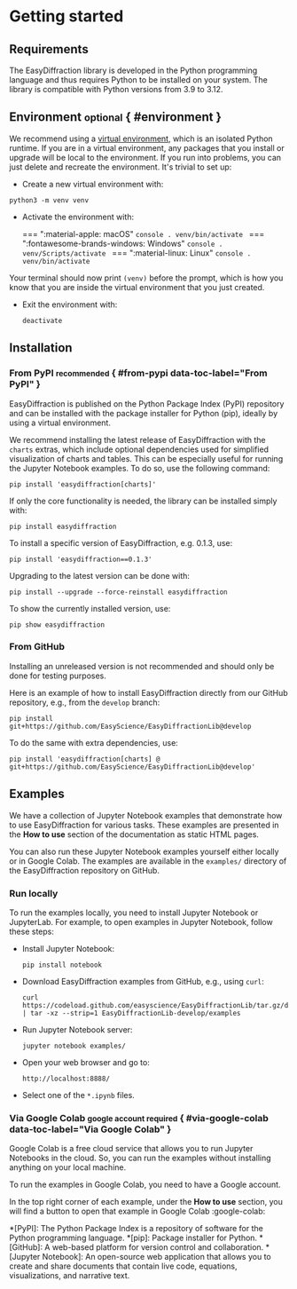 # Getting started

## Requirements

The EasyDiffraction library is developed in the Python programming language and thus requires Python to be installed on your system. The library is compatible with Python versions from 3.9 to 3.12.

## Environment <small>optional</small> { #environment }

We recommend using a [virtual environment], which is an isolated Python runtime.
If you are in a virtual environment, any packages that you install or upgrade
will be local to the environment. If you run into problems, you can
just delete and recreate the environment. It's trivial to set up:

* Create a new virtual environment with:
```console
python3 -m venv venv
```

* Activate the environment with:

    === ":material-apple: macOS"
        ```console
        . venv/bin/activate
        ```
    === ":fontawesome-brands-windows: Windows"
        ```console
        . venv/Scripts/activate
        ```
    === ":material-linux: Linux"
        ```console
        . venv/bin/activate
        ```

Your terminal should now print `(venv)` before the prompt, which is how you know that you are inside the virtual environment that you just created.

* Exit the environment with:
  ```
  deactivate
  ```

[virtual environment]: https://realpython.com/what-is-pip/#using-pip-in-a-python-virtual-environment

## Installation

### From PyPI <small>recommended</small> { #from-pypi data-toc-label="From PyPI" }

EasyDiffraction is published on the Python Package Index (PyPI) repository and can be installed with the package installer for Python (pip), ideally by using a virtual environment.

We recommend installing the latest release of EasyDiffraction with the `charts` extras, which include optional dependencies used for simplified visualization of charts and tables. This can be especially useful for running the Jupyter Notebook examples. To do so, use the following command:
```console
pip install 'easydiffraction[charts]'
```

If only the core functionality is needed, the library can be installed simply with:
```console
pip install easydiffraction
```

To install a specific version of EasyDiffraction, e.g. 0.1.3, use:
```console
pip install 'easydiffraction==0.1.3'
```

Upgrading to the latest version can be done with:
```console
pip install --upgrade --force-reinstall easydiffraction
```

To show the currently installed version, use:
```console
pip show easydiffraction
```

### From GitHub

Installing an unreleased version is not recommended and should only be done for testing purposes. 

Here is an example of how to install EasyDiffraction directly from our GitHub repository, e.g., from the `develop` branch:
```console
pip install git+https://github.com/EasyScience/EasyDiffractionLib@develop
```

To do the same with extra dependencies, use:
```console
pip install 'easydiffraction[charts] @ git+https://github.com/EasyScience/EasyDiffractionLib@develop'
```

## Examples

We have a collection of Jupyter Notebook examples that demonstrate how to use EasyDiffraction for various tasks. These examples are presented in the **How to use** section of the documentation as static HTML pages.

You can also run these Jupyter Notebook examples yourself either locally or in Google Colab. The examples are available in the `examples/` directory of the EasyDiffraction repository on GitHub.

### Run locally

To run the examples locally, you need to install Jupyter Notebook or JupyterLab. For example, to open examples in Jupyter Notebook, follow these steps:

* Install Jupyter Notebook:
  ```console
  pip install notebook
  ```
* Download EasyDiffraction examples from GitHub, e.g., using `curl`:
  ```console
  curl https://codeload.github.com/easyscience/EasyDiffractionLib/tar.gz/develop | tar -xz --strip=1 EasyDiffractionLib-develop/examples
  ```
* Run Jupyter Notebook server:
  ```console
  jupyter notebook examples/
  ```
* Open your web browser and go to:
  ```console
  http://localhost:8888/
  ```
* Select one of the `*.ipynb` files.

### Via Google Colab <small>google account required</small> { #via-google-colab data-toc-label="Via Google Colab" }

Google Colab is a free cloud service that allows you to run Jupyter Notebooks in the cloud. So, you can run the examples without installing anything on your local machine.

To run the examples in Google Colab, you need to have a Google account.

In the top right corner of each example, under the **How to use** section, you will find a button to open that example in Google Colab :google-colab:

<!-- Abbreviations -->

*[PyPI]: The Python Package Index is a repository of software for the Python programming language.
*[pip]: Package installer for Python.
*[GitHub]: A web-based platform for version control and collaboration.
*[Jupyter Notebook]: An open-source web application that allows you to create and share documents that contain live code, equations, visualizations, and narrative text.
